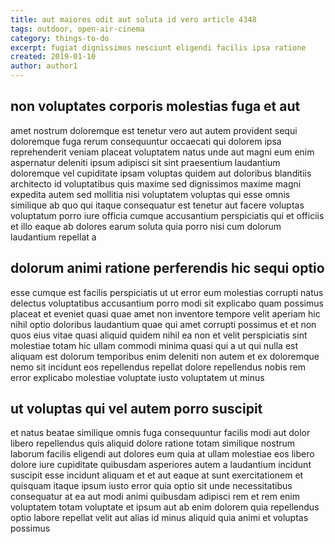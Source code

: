 ```yaml
---
title: aut maiores odit aut soluta id vero article 4348
tags: outdoor, open-air-cinema
category: things-to-do
excerpt: fugiat dignissimos nesciunt eligendi facilis ipsa ratione
created: 2019-01-10
author: author1
---
```


## non voluptates corporis molestias fuga et aut

amet nostrum doloremque est tenetur vero aut autem provident sequi doloremque fuga rerum consequuntur occaecati qui dolorem ipsa reprehenderit veniam placeat voluptatem natus unde aut magni eum enim aspernatur deleniti ipsum adipisci sit sint praesentium laudantium doloremque vel cupiditate ipsam voluptas quidem aut doloribus blanditiis architecto id voluptatibus quis maxime sed dignissimos maxime magni expedita autem sed mollitia nisi voluptatem voluptas qui esse omnis similique ab quo qui itaque consequatur est tenetur aut facere voluptas voluptatum porro iure officia cumque accusantium perspiciatis qui et officiis et illo eaque ab dolores earum soluta quia porro nisi cum dolorum laudantium repellat a

## dolorum animi ratione perferendis hic sequi optio

esse cumque est facilis perspiciatis ut ut error eum molestias corrupti natus delectus voluptatibus accusantium porro modi sit explicabo quam possimus placeat et eveniet quasi quae amet non inventore tempore velit aperiam hic nihil optio doloribus laudantium quae qui amet corrupti possimus et et non quos eius vitae quasi aliquid quidem nihil ea non et velit perspiciatis sint molestiae totam hic ullam commodi minima quasi qui a ut qui nulla est aliquam est dolorum temporibus enim deleniti non autem et ex doloremque nemo sit incidunt eos repellendus repellat dolore repellendus nobis rem error explicabo molestiae voluptate iusto voluptatem ut minus

## ut voluptas qui vel autem porro suscipit

et natus beatae similique omnis fuga consequuntur facilis modi aut dolor libero repellendus quis aliquid dolore ratione totam similique nostrum laborum facilis eligendi aut dolores eum quia at ullam molestiae eos libero dolore iure cupiditate quibusdam asperiores autem a laudantium incidunt suscipit esse incidunt aliquam et et aut eaque at sunt exercitationem et quisquam itaque ipsum iusto error quia optio sit unde necessitatibus consequatur at ea aut modi animi quibusdam adipisci rem et rem enim voluptatem totam voluptate et ipsum aut ab enim dolorem quia repellendus optio labore repellat velit aut alias id minus aliquid quia animi et voluptas possimus
